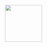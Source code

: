 

<!--
**hakusonmin/hakusonmin** is a ✨ _special_ ✨ repository because its `README.md` (this file) appears on your GitHub profile.

Here are some ideas to get you started:



- 🔭 I’m currently working on ...
- 🌱 I’m currently learning ...
- 👯 I’m looking to collaborate on ...
- 🤔 I’m looking for help with ...
- 💬 Ask me about ...
- 📫 How to reach me: ...
- 😄 Pronouns: ...
- ⚡ Fun fact: ...
-->
<img height="120px" src="https://github-readme-stats.vercel.app/api?username=hakusonmin&hide_rank=true&show_icons=true&count_private=true&hide=stars,prs,issues,contribs&theme=dark" />
